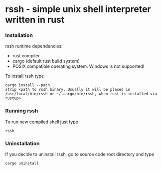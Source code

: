 # rssh - simple unix shell interpreter written in rust

### Installation
rssh runtime dependencies:
- rust compiler
- cargo (default rust build system)
- POSIX compatible operating system. Windows is not supported!

To install rssh type

    cargo install --path .
    strip <path to rssh binary. Usually it will be placed in /usr/local/bin/rssh or ~/.cargo/bin/rssh, when rust is installed via rustup>

### Running rssh
To run new compiled shell just type

    rssh

### Uninstallation
If you decide to uninstall rssh, go to source code root directory and type

    cargo uninstall

